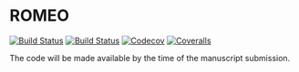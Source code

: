 # ROMEO

[![Build Status](https://travis-ci.com/korbinian90/ROMEO.jl.svg?branch=master)](https://travis-ci.com/korbinian90/ROMEO.jl)
[![Build Status](https://ci.appveyor.com/api/projects/status/github/korbinian90/ROMEO.jl?svg=true)](https://ci.appveyor.com/project/korbinian90/ROMEO-jl)
[![Codecov](https://codecov.io/gh/korbinian90/ROMEO.jl/branch/master/graph/badge.svg)](https://codecov.io/gh/korbinian90/ROMEO.jl)
[![Coveralls](https://coveralls.io/repos/github/korbinian90/ROMEO.jl/badge.svg?branch=master)](https://coveralls.io/github/korbinian90/ROMEO.jl?branch=master)

The code will be made available by the time of the manuscript submission.
